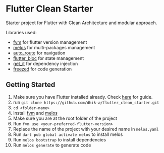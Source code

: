 # Flutter Clean Starter

Starter project for Flutter with Clean Architecture and modular approach.

Libraries used:

* [fvm](https://fvm.app/) for flutter version management
* [melos](https://pub.dev/packages/melos) for multi-packages management
* [auto_route](https://pub.dev/packages/auto_route) for navigation
* [flutter_bloc](https://pub.dev/packages/flutter_bloc) for state management
* [get_it](https://pub.dev/packages/get_it) for dependency injection
* [freezed](https://pub.dev/packages/freezed) for code generation

## Getting Started

1. Make sure you have Flutter installed already. Check [here](https://docs.flutter.dev/get-started/install?gad_source=1&gbraid=0AAAAAC-INI8onKbjZvE-G3I3NBTgz2uLl&gclid=CjwKCAjw--K_BhB5EiwAuwYoyjtHEmjOuO4YJ-qBJl-u4TiGTLB9ENdRTWeUA-3HXeqh2i-97DBgMhoCcN8QAvD_BwE&gclsrc=aw.ds) for guide.
2. run `git clone https://github.com/dhik-a/flutter_clean_starter.git`
3. `cd <folder-name>`
4. Install [fvm](https://fvm.app/) and [melos](https://pub.dev/packages/melos)
5. Make sure you are at the root folder of the project
6. Run `fvm use <your-preferred-flutter-version>`
7. Replace the name of the project with your desired name in `melos.yaml`
8. Run `dart pub global activate melos` to install melos
9. Run `melos bootstrap` to install dependencies
10. Run `melos generate` to generate code
